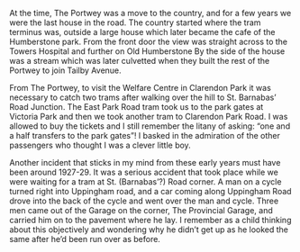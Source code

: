 At the time, The Portwey was a move to the country, and for a few years we were the last house in the road. The country started where the tram terminus was, outside a large house which later became the cafe of the Humberstone park. From the front door the view was straight across to the Towers Hospital and further on Old Humberstone By the side of the house was a stream which was later culvetted when they built the rest of the Portwey to join Tailby Avenue.

From The Portwey, to visit the Welfare Centre in Clarendon Park it was necessary to catch two trams after walking over the hill to St. Barnabas’ Road Junction. The East Park Road tram took us to the park gates at Victoria Park and then we took another tram to Clarendon Park Road. I was allowed to buy the tickets and I still remember the litany of asking: “one and a half transfers to the park gates”! I basked in the admiration of the other passengers who thought I was a clever little boy.

Another incident that sticks in my mind from these early years must have been around 1927-29. It was a serious accident that took place while we were waiting for a tram at St. (Barnabas’?) Road corner. A man on a cycle turned right into Uppingham road, and a car coming along Uppingham Road drove into the back of the cycle and went over the man and cycle. Three men came out of the Garage on the corner, The Provincial Garage, and carried him on to the pavement where he lay. I remember as a child thinking about this objectively and wondering why he didn’t get up as he looked the same after he’d been run over as before.
